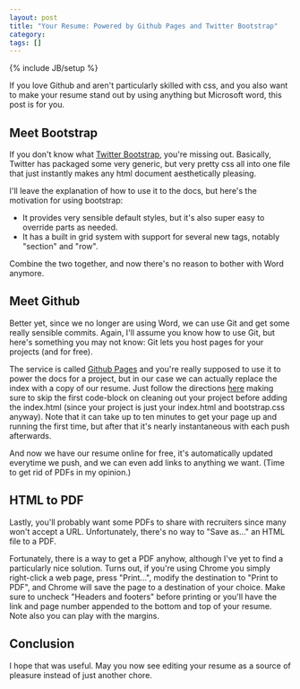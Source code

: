 ```yaml
---
layout: post
title: "Your Resume: Powered by Github Pages and Twitter Bootstrap"
category: 
tags: []
---
```

{% include JB/setup %}

If you love Github and aren't particularly skilled with css, and you also want to make your resume stand out by using anything but Microsoft word, this post is for you.

Meet Bootstrap
--------------

If you don't know what [Twitter Bootstrap](http://twitter.github.com/bootstrap/), you're missing out. Basically, Twitter has packaged some very generic, but very pretty css all into one file that just instantly makes any html document aesthetically pleasing.

I'll leave the explanation of how to use it to the docs, but here's the motivation for using bootstrap:

* It provides very sensible default styles, but it's also super easy to override parts as needed.
* It has a built in grid system with support for several new tags, notably "section" and "row".

Combine the two together, and now there's no reason to bother with Word anymore.

Meet Github
-----------

Better yet, since we no longer are using Word, we can use Git and get some really sensible commits. Again, I'll assume you know how to use Git, but here's something you may not know: Git lets you host pages for your projects (and for free).

The service is called [Github Pages](http://pages.github.com) and you're really supposed to use it to power the docs for a project, but in our case we can actually replace the index with a copy of our resume. Just follow the directions [here](http://pages.github.com/#project_pages) making sure to skip the first code-block on cleaning out your project before adding the index.html (since your project is just your index.html and bootstrap.css anyway). Note that it can take up to ten minutes to get your page up and running the first time, but after that it's nearly instantaneous with each push afterwards.

And now we have our resume online for free, it's automatically updated everytime we push, and we can even add links to anything we want. (Time to get rid of PDFs in my opinion.)

HTML to PDF
-----------

Lastly, you'll probably want some PDFs to share with recruiters since many won't accept a URL. Unfortunately, there's no way to "Save as..." an HTML file to a PDF.

Fortunately, there is a way to get a PDF anyhow, although I've yet to find a particularly nice solution. Turns out, if you're using Chrome you simply right-click a web page, press "Print...", modify the destination to "Print to PDF", and Chrome will save the page to a destination of your choice. Make sure to uncheck "Headers and footers" before printing or you'll have the link and page number appended to the bottom and top of your resume. Note also you can play with the margins.

Conclusion
----------
I hope that was useful. May you now see editing your resume as a source of pleasure instead of just another chore.
